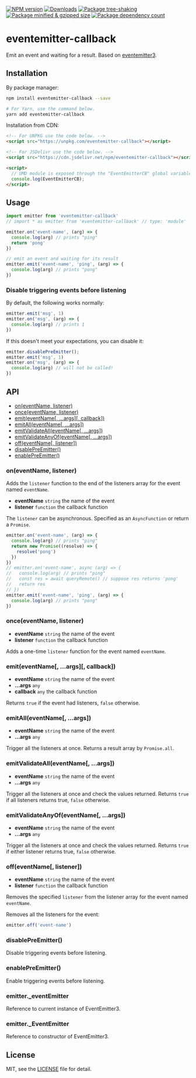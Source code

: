 

[![NPM version][npm-image]][npm-url]
[![Downloads][downloads-image]][npm-url]
[![Package tree-shaking](https://badgen.net/bundlephobia/tree-shaking/eventemitter-callback)](https://bundlephobia.com/package/eventemitter-callback)
[![Package minified & gzipped size](https://badgen.net/bundlephobia/minzip/eventemitter-callback)](https://bundlephobia.com/package/eventemitter-callback)
[![Package dependency count](https://badgen.net/bundlephobia/dependency-count/eventemitter-callback)](https://bundlephobia.com/package/eventemitter-callback)

[npm-url]: https://npmjs.org/package/eventemitter-callback
[downloads-image]: http://img.shields.io/npm/dm/eventemitter-callback.svg
[npm-image]: http://img.shields.io/npm/v/eventemitter-callback.svg

# eventemitter-callback
Emit an event and waiting for a result. Based on [eventemitter3](https://github.com/primus/eventemitter3).

## Installation

By package manager:

```sh
npm install eventemitter-callback --save

# For Yarn, use the command below.
yarn add eventemitter-callback
```

Installation from CDN:

```html
<!-- For UNPKG use the code below. -->
<script src="https://unpkg.com/eventemitter-callback"></script>

<!-- For JSDelivr use the code below. -->
<script src="https://cdn.jsdelivr.net/npm/eventemitter-callback"></script>

<script>
  // UMD module is exposed through the "EventEmitterCB" global variable.
  console.log(EventEmitterCB);
</script>
```

## Usage

```js
import emitter from 'eventemitter-callback'
// import * as emitter from 'eventemitter-callback' // type: 'module'

emitter.on('event-name', (arg) => {
  console.log(arg) // prints "ping"
  return 'pong'
})

// emit an event and waiting for its result
emitter.emit('event-name', 'ping', (arg) => {
  console.log(arg) // prints "pong"
})
```

### Disable triggering events before listening

By default, the following works normally:

```js
emitter.emit('msg', 1)
emitter.on('msg', (arg) => {
  console.log(arg) // prints 1
})
```

If this doesn't meet your expectations, you can disable it:

```js
emitter.disablePreEmitter();
emitter.emit('msg', 1)
emitter.on('msg', (arg) => {
  console.log(arg) // will not be called!
})
```

## API

- [on(eventName, listener)](#oneventname-listener)
- [once(eventName, listener)](#onceeventname-listener)
- [emit(eventName[, ...args][, callback])](#emiteventname-args-callback)
- [emitAll(eventName[, ...args])](#emitalleventname-args)
- [emitValidateAll(eventName[, ...args])](#emitvalidatealleventname-args)
- [emitValidateAnyOf(eventName[, ...args])](#emitvalidateanyofeventname-args)
- [off(eventName[, listener])](#offeventname-listener)
- [disablePreEmitter()](#disablepreemitter)
- [enablePreEmitter()](#enablepreemitter)

### on(eventName, listener)

Adds the `listener` function to the end of the listeners array for the event named `eventName`.

- **eventName** `string` the name of the event
- **listener** `function` the callback function

The `listener` can be asynchronous. Specified as an `AsyncFunction` or return a `Promise`.

```js
emitter.on('event-name', (arg) => {
  console.log(arg) // prints "ping"
  return new Promise((resolve) => {
    resolve('pong')
  })
})
// emitter.on('event-name', async (arg) => {
//   console.log(arg) // prints "ping"
//   const res = await queryRemote() // suppose res returns 'pong'
//   return res
// })
emitter.emit('event-name', 'ping', (arg) => {
  console.log(arg) // prints "pong"
})
```

### once(eventName, listener)

- **eventName** `string` the name of the event
- **listener** `function` the callback function

Adds a one-time `listener` function for the event named `eventName`.

### emit(eventName[, ...args][, callback])

- **eventName** `string` the name of the event
- **...args** `any`
- **callback** `any` the callback function

Returns `true` if the event had listeners, `false` otherwise.

### emitAll(eventName[, ...args])

- **eventName** `string` the name of the event
- **...args** `any`

Trigger all the listeners at once. Returns a result array by `Promise.all`.

### emitValidateAll(eventName[, ...args])

- **eventName** `string` the name of the event
- **...args** `any`

Trigger all the listeners at once and check the values returned.
Returns `true` if all listeners returns true, `false` otherwise.

### emitValidateAnyOf(eventName[, ...args])

- **eventName** `string` the name of the event
- **...args** `any`

Trigger all the listeners at once and check the values returned.
Returns `true` if either listener returns true, `false` otherwise.

### off(eventName[, listener])

- **eventName** `string` the name of the event
- **listener** `function` the callback function

Removes the specified `listener` from the listener array for the event named `eventName`.

Removes all the listeners for the event:

```js
emitter.off('event-name')
```

### disablePreEmitter()

Disable triggering events before listening.

### enablePreEmitter()

Enable triggering events before listening.

### emitter._eventEmitter

Reference to current instance of EventEmitter3.

### emitter._EventEmitter

Reference to constructor of EventEmitter3.

## License

MIT, see the [LICENSE](./LICENSE) file for detail.